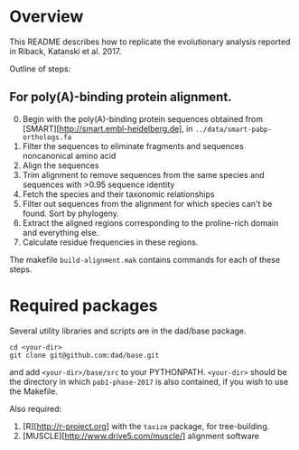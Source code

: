 # Overview

This README describes how to replicate the evolutionary analysis reported in Riback, Katanski et al. 2017.

Outline of steps:

## For poly(A)-binding protein alignment.
0. Begin with the poly(A)-binding protein sequences obtained from [SMART][http://smart.embl-heidelberg.de], in `../data/smart-pabp-orthologs.fa`
1. Filter the sequences to eliminate fragments and sequences noncanonical amino acid
2. Align the sequences
3. Trim alignment to remove sequences from the same species and sequences with >0.95 sequence identity
4. Fetch the species and their taxonomic relationships
5. Filter out sequences from the alignment for which species can't be found. Sort by phylogeny.
6. Extract the aligned regions corresponding to the proline-rich domain and everything else.
7. Calculate residue frequencies in these regions.

<!--## For DisProt-->

<!--## For the yeast proteome.-->

The makefile `build-alignment.mak` contains commands for each of these steps.

# Required packages

Several utility libraries and scripts are in the dad/base package.
```
cd <your-dir> 
git clone git@github.com:dad/base.git
```
and add `<your-dir>/base/src` to your PYTHONPATH. `<your-dir>` should be the directory in which `pab1-phase-2017` is also contained, if you wish to use the Makefile.

Also required: 
1. [R][http://r-project.org] with the `taxize` package, for tree-building.
1. [MUSCLE][http://www.drive5.com/muscle/] alignment software 

